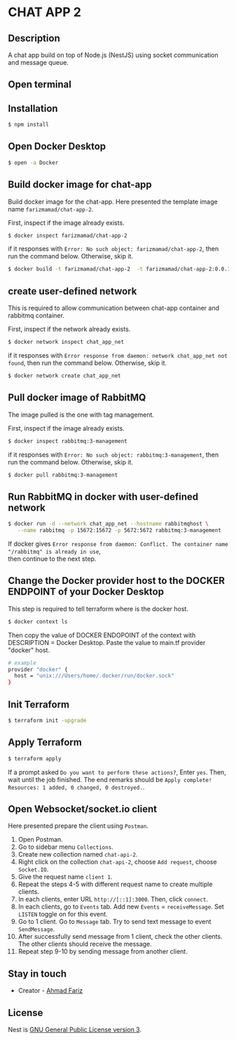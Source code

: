 # CHAT APP 2

## Description

A chat app build on top of Node.js (NestJS) using socket communication and message queue.

## Open terminal

## Installation

```bash
$ npm install
```

## Open Docker Desktop
```bash
$ open -a Docker
```

## Build docker image for chat-app
Build docker image for the chat-app. Here presented the template image name `farizmamad/chat-app-2`.

First, inspect if the image already exists.
```bash
$ docker inspect farizmamad/chat-app-2
```

if it responses with `Error: No such object: farizmamad/chat-app-2`, then run the command below. Otherwise, skip it.

```bash
$ docker build -t farizmamad/chat-app-2  -t farizmamad/chat-app-2:0.0.1 .
```

## create user-defined network
This is required to allow communication between chat-app container and rabbitmq container.

First, inspect if the network already exists.
```bash
$ docker network inspect chat_app_net
```

if it responses with `Error response from daemon: network chat_app_net not found`, then run the command below. Otherwise, skip it.

```bash
$ docker network create chat_app_net
```

## Pull docker image of RabbitMQ
The image pulled is the one with tag management.

First, inspect if the image already exists.
```bash
$ docker inspect rabbitmq:3-management
```

if it responses with `Error: No such object: rabbitmq:3-management`, then run the command below. Otherwise, skip it.

```bash
$ docker pull rabbitmq:3-management
```

## Run RabbitMQ in docker with user-defined network
```bash
$ docker run -d --network chat_app_net --hostname rabbitmqhost \
   --name rabbitmq -p 15672:15672 -p 5672:5672 rabbitmq:3-management
```
If docker gives `Error response from daemon: Conflict. The container name "/rabbitmq" is already in use`, \
then continue to the next step.

## Change the Docker provider host to the DOCKER ENDPOINT of your Docker Desktop
This step is required to tell terraform where is the docker host.

```bash
$ docker context ls
```

Then copy the value of DOCKER ENDOPOINT of the context with DESCRIPTION = Docker Desktop.
Paste the value to main.tf provider "docker" host.

```bash
# example
provider "docker" {
  host = "unix:///Users/home/.docker/run/docker.sock"
}
```

## Init Terraform
```bash
$ terraform init -upgrade
```

## Apply Terraform

```bash
$ terraform apply
```

If a prompt asked `Do you want to perform these actions?`, Enter `yes`. Then, wait until the job finished. 
The end remarks should be `Apply complete! Resources: 1 added, 0 changed, 0 destroyed.`.

## Open Websocket/socket.io client
Here presented prepare the client using `Postman`.
1. Open Postman.
2. Go to sidebar menu `Collections`.
3. Create new collection named `chat-api-2`.
4. Right click on the collection `chat-api-2`, choose `Add request`, choose `Socket.IO`.
5. Give the request name `client 1`.
6. Repeat the steps 4-5 with different request name to create multiple clients.
7. In each clients, enter URL `http://[::1]:3000`. Then, click `connect`.
8. In each clients, go to `Events` tab. Add new `Events` = `receiveMessage`. Set `LISTEN` toggle on for this event.
9. Go to 1 client. Go to `Message` tab. Try to send text message to event `SendMessage`.
10. After successfully send message from 1 client, check the other clients. The other clients should receive the message.
11. Repeat step 9-10 by sending message from another client.

## Stay in touch

- Creator - [Ahmad Fariz](https://www.linkedin.com/in/ahmadfariz)

## License

Nest is [GNU General Public License version 3](LICENSE).
